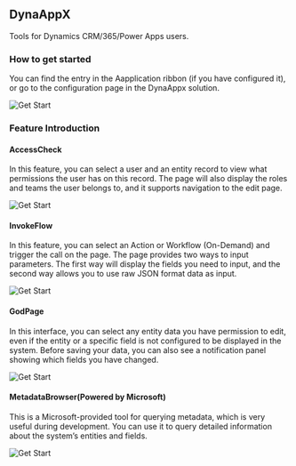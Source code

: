 ## DynaAppX
Tools for Dynamics CRM/365/Power Apps users.

### How to get started
You can find the entry in the Aapplication ribbon (if you have configured it), or go to the configuration page in the DynaAppx solution.
 
 ![Get Start](/ReadMeSrc/055a2d2902fb7cb714d73eaa97f3a629.gif)

 ### Feature Introduction
 #### AccessCheck

  In this feature, you can select a user and an entity record to view what permissions the user has on this record. The page will also display the roles and teams the user belongs to, and it supports navigation to the edit page.
 
  ![Get Start](/ReadMeSrc/055a2d2902fb7cb714d73eaa97f3a629.gif)
 #### InvokeFlow

  In this feature, you can select an Action or Workflow (On-Demand) and trigger the call on the page. The page provides two ways to input parameters. The first way will display the fields you need to input, and the second way allows you to use raw JSON format data as input.
 
  ![Get Start](/ReadMeSrc/055a2d2902fb7cb714d73eaa97f3a629.gif)
 #### GodPage
  In this interface, you can select any entity data you have permission to edit, even if the entity or a specific field is not configured to be displayed in the system. Before saving your data, you can also see a notification panel showing which fields you have changed.
 
  ![Get Start](/ReadMeSrc/055a2d2902fb7cb714d73eaa97f3a629.gif)
 #### MetadataBrowser(Powered by Microsoft)
  This is a Microsoft-provided tool for querying metadata, which is very useful during development. You can use it to query detailed information about the system’s entities and fields.
 
  ![Get Start](/ReadMeSrc/055a2d2902fb7cb714d73eaa97f3a629.gif)